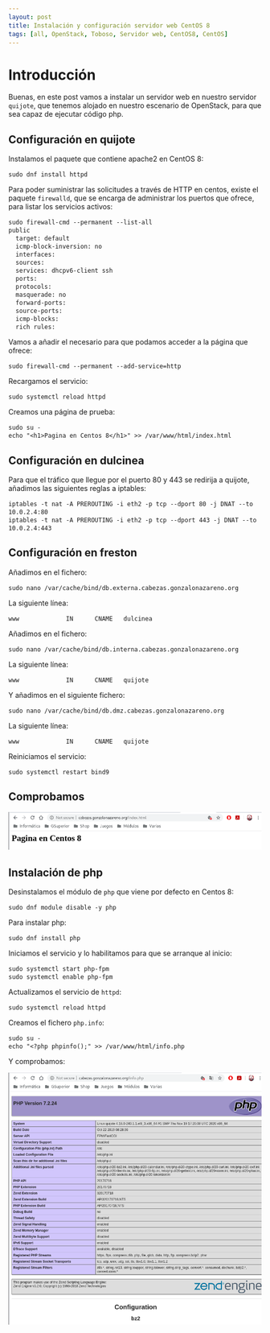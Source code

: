 ```yaml
---
layout: post
title: Instalación y configuración servidor web CentOS 8
tags: [all, OpenStack, Toboso, Servidor web, CentOS8, CentOS]
---
```

# Introducción

Buenas, en este post vamos a instalar un servidor web en nuestro servidor `quijote`, que tenemos alojado en nuestro escenario de OpenStack, para que sea capaz de ejecutar código php.

## Configuración en quijote

Instalamos el paquete que contiene apache2 en CentOS 8:

~~~
sudo dnf install httpd
~~~

Para poder suministrar las solicitudes a través de HTTP en centos, existe el paquete `firewalld`, que se encarga de administrar los puertos que ofrece, para listar los servicios activos:

~~~
sudo firewall-cmd --permanent --list-all
public
  target: default
  icmp-block-inversion: no
  interfaces: 
  sources: 
  services: dhcpv6-client ssh
  ports: 
  protocols: 
  masquerade: no
  forward-ports: 
  source-ports: 
  icmp-blocks: 
  rich rules:
~~~

Vamos a añadir el necesario para que podamos acceder a la página que ofrece:

~~~
sudo firewall-cmd --permanent --add-service=http
~~~

Recargamos el servicio:

~~~
sudo systemctl reload httpd
~~~

Creamos una página de prueba:

~~~
sudo su -
echo "<h1>Pagina en Centos 8</h1>" >> /var/www/html/index.html
~~~

## Configuración en dulcinea

Para que el tráfico que llegue por el puerto 80 y 443 se redirija a quijote, añadimos las siguientes reglas a iptables:

~~~
iptables -t nat -A PREROUTING -i eth2 -p tcp --dport 80 -j DNAT --to 10.0.2.4:80
iptables -t nat -A PREROUTING -i eth2 -p tcp --dport 443 -j DNAT --to 10.0.2.4:443
~~~

## Configuración en freston

Añadimos en el fichero:

~~~
sudo nano /var/cache/bind/db.externa.cabezas.gonzalonazareno.org
~~~

La siguiente línea:

~~~
www             IN      CNAME   dulcinea
~~~

Añadimos en el fichero:

~~~
sudo nano /var/cache/bind/db.interna.cabezas.gonzalonazareno.org
~~~

La siguiente línea:

~~~
www             IN      CNAME   quijote
~~~

Y añadimos en el siguiente fichero:

~~~
sudo nano /var/cache/bind/db.dmz.cabezas.gonzalonazareno.org
~~~

La siguiente línea:

~~~
www             IN      CNAME   quijote
~~~

Reiniciamos el servicio:

~~~
sudo systemctl restart bind9
~~~

## Comprobamos

![1](/assets/img/posts/web-centos/1.png)

## Instalación de php

Desinstalamos el módulo de `php` que viene por defecto en Centos 8:

~~~
sudo dnf module disable -y php
~~~

Para instalar php:

~~~
sudo dnf install php
~~~

Iniciamos el servicio y lo habilitamos para que se arranque al inicio:

~~~
sudo systemctl start php-fpm
sudo systemctl enable php-fpm
~~~

Actualizamos el servicio de `httpd`:

~~~
sudo systemctl reload httpd
~~~

Creamos el fichero `php.info`:

~~~
sudo su -
echo "<?php phpinfo();" >> /var/www/html/info.php
~~~

Y comprobamos:

![2](/assets/img/posts/web-centos/2.png)